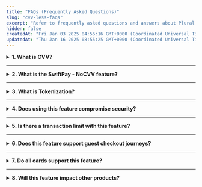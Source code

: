 ```yaml
---
title: "FAQs (Frequently Asked Questions)"
slug: "cvv-less-faqs"
excerpt: "Refer to frequently asked questions and answers about Plural CVV-less card transactions."
hidden: false
createdAt: "Fri Jan 03 2025 04:56:16 GMT+0000 (Coordinated Universal Time)"
updatedAt: "Thu Jan 16 2025 08:55:25 GMT+0000 (Coordinated Universal Time)"
---
```

<details><summary><b>1. What is CVV?</b></summary><br>CVV is a 3 or 4-digit code, typically located on the back of a card, used to verify the cardholder's identity during card-based transactions.</details>

***

<details><summary><b>2. What is the SwiftPay - NoCVV feature?</b></summary><br>SwiftPay - NoCVV eliminates the need for the CVV during tokenized transactions. This feature enhances the payment experience by allowing users to complete payments with saved cards without entering the CVV. The overall payment flow remains the same, aside from not needing to input the CVV.</details>

***

<details><summary><b>3. What is Tokenization?</b></summary><br>Tokenization is the process of replacing a card number with a unique identifier called a token. This token is specific to the merchant, customer, and token requestor, providing a secure payment method.</details>

***

<details><summary><b>4. Does using this feature compromise security?</b></summary><br>No, this feature doesn’t compromise security. OTP is still required to authenticate the CVV-less transaction. The card token is created using user consent, CVV, and OTP, ensuring secure transactions without the need for CVV entry in future payments. The feature is fully secure and compliant with RBI guidelines.</details>

***

<details><summary><b>5. Is there a transaction limit with this feature?</b></summary><br>There is no specific transaction limit imposed by this feature. Payments can be made up to the limit set by existing constraints such as card limits and account types.</details>

***

<details><summary><b>6. Does this feature support guest checkout journeys?</b></summary><br>No, the CVV-less feature applies only to tokenized transactions. For new or guest checkout users or repeat transactions using the card number (PAN), entering the CVV is still mandatory. If the CVV field is omitted, the transaction will fail.</details>

***

<details><summary><b>7. Do all cards support this feature?</b></summary><br>The CVV-less flow is gaining traction and depends on support from Card Networks and Payment Gateways. Currently, the feature is available for seamless merchant integration (redirect coming soon) with credit and debit cards: full swipe, EMI, full swipe with offers, and EMI with offers on VISA and MasterCard, with Rupay support coming soon.</details>

***

<details><summary><b>8. Will this feature impact other products?</b></summary><br>No, the SwiftPay - No CVV feature will not affect existing products like Payouts, Subscriptions, Offers, EMIs, etc.</details>
